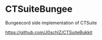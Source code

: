 # CTSuiteBungee
Bungeecord side implementation of CTSuite

https://github.com/J0schlZ/CTSuiteBukkit
